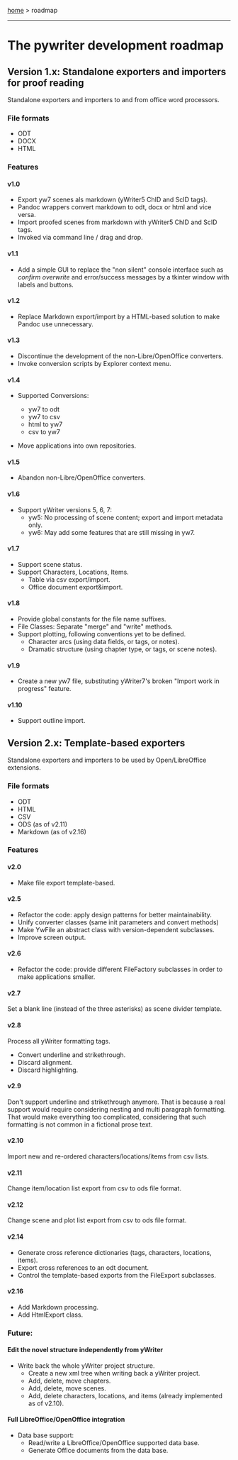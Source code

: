 [home](index) > roadmap

- - -

# The pywriter development roadmap

## Version 1.x: Standalone exporters and importers for proof reading

Standalone exporters and importers to and from office word processors. 

### File formats 

* ODT
* DOCX
* HTML

### Features

#### v1.0

* Export yw7 scenes als markdown (yWriter5 ChID and ScID tags).
* Pandoc wrappers convert markdown to odt, docx or html and vice versa.
* Import proofed scenes from markdown with yWriter5 ChID and ScID tags.
* Invoked via command line / drag and drop.

#### v1.1

* Add a simple GUI to replace the "non silent" console interface such as _confirm overwrite_ and error/success messages by a tkinter window with labels and buttons. 

#### v1.2

* Replace Markdown export/import by a HTML-based solution to make Pandoc use unnecessary.

#### v1.3

* Discontinue the development of the non-Libre/OpenOffice converters.
* Invoke conversion scripts by Explorer context menu.

#### v1.4

* Supported Conversions:
    - yw7 to odt
    - yw7 to csv
    - html to yw7
    - csv to yw7

* Move applications into own repositories.

#### v1.5

* Abandon non-Libre/OpenOffice converters.

#### v1.6

* Support yWriter versions 5, 6, 7:
    - yw5: No processing of scene content; export and import metadata only.
    - yw6: May add some features that are still missing in yw7.

#### v1.7

* Support scene status. 
* Support Characters, Locations, Items.
    - Table via csv export/import.
    - Office document export&import.

#### v1.8
* Provide global constants for the file name suffixes.
* File Classes: Separate "merge" and "write" methods.
* Support plotting, following conventions yet to be defined.
    - Character arcs (using data fields, or tags, or notes).
    - Dramatic structure (using chapter type, or tags, or scene notes).

#### v1.9

* Create a new yw7 file, substituting yWriter7's broken "Import work in progress" feature.

#### v1.10

* Support outline import.

## Version 2.x: Template-based exporters

Standalone exporters and importers to be used by Open/LibreOffice extensions. 

### File formats 

* ODT
* HTML
* CSV
* ODS (as of v2.11)
* Markdown (as of v2.16)

### Features

#### v2.0

* Make file export template-based.

#### v2.5

* Refactor the code: apply design patterns for better maintainability.
* Unify converter classes (same init parameters and convert methods)
* Make YwFile an abstract class with version-dependent subclasses.
* Improve screen output. 

#### v2.6

* Refactor the code: provide different FileFactory subclasses in order to make applications smaller.

#### v2.7

Set a blank line (instead of the three asterisks) as scene divider template.

#### v2.8

Process all yWriter formatting tags.
* Convert underline and strikethrough.
* Discard alignment.
* Discard highlighting.

#### v2.9

Don't support underline and strikethrough anymore.
That is because a real support would require considering nesting and
multi paragraph formatting. That would make everything too complicated,
considering that such formatting is not common in a fictional prose
text.

#### v2.10

Import new and re-ordered characters/locations/items from csv lists.

#### v2.11

Change item/location list export from csv to ods file format.

#### v2.12

Change scene and plot list export from csv to ods file format.

#### v2.14

* Generate cross reference dictionaries (tags, characters, locations, items).
* Export cross references to an odt document.
* Control the template-based exports from the FileExport subclasses.

#### v2.16

* Add Markdown processing.
* Add HtmlExport class.


### Future:

#### Edit the novel structure independently from yWriter

* Write back the whole yWriter project structure.
    - Create a new xml tree when writing back a yWriter project.
    - Add, delete, move chapters.
    - Add, delete, move scenes.
    - Add, delete characters, locations, and items (already implemented as of v2.10).


#### Full LibreOffice/OpenOffice integration

* Data base support:
	- Read/write a LibreOffice/OpenOffice supported data base.
	- Generate Office documents from the data base.




